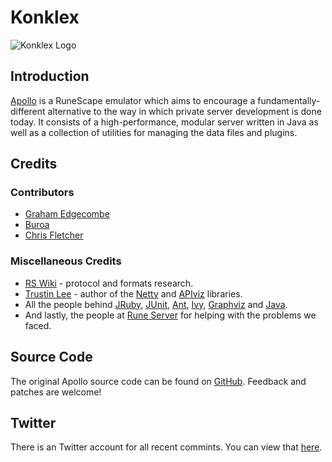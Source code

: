 Konklex
==========

![Konklex Logo](http://puu.sh/lP2A)

Introduction
------------

[Apollo](http://www.rune-server.org/runescape-development/rs2-server/projects/257742-apollo.html) is a RuneScape emulator which aims to encourage a fundamentally-different alternative to the way in which 
private server development is done today. It consists of a high-performance, modular server written in Java as 
well as a collection of utilities for managing the data files and plugins.

Credits
-------

### Contributors

 * [Graham Edgecombe](https://github.com/grahamedgecombe)
 * [Buroa](https://github.com/buroa)
 * [Chris Fletcher](https://github.com/chrisfletcher)

### Miscellaneous Credits

 * [RS Wiki](http://rswiki.moparisthebest.com/index.php?title=Main_Page) - protocol and formats
   research.
 * [Trustin Lee](http://gleamynode.net) - author of the
   [Netty](http://jboss.org/netty) and
   [APIviz](http://code.google.com/p/apiviz) libraries.
 * All the people behind [JRuby](http://jruby.org), [JUnit](http://junit.org),
   [Ant](http://ant.apache.org), [Ivy](http://ant.apache.org/ivy),
   [Graphviz](http://graphviz.org) and [Java](http://java.oracle.com).
 * And lastly, the people at [Rune Server](http://www.rune-server.org/runescape-development/rs2-server/tutorials/364207-apollo-tuts-snippets-plug-ins.html) for helping with the problems we faced.

Source Code
-----------

The original Apollo source code can be found on
[GitHub](https://github.com/apollo-rsps/apollo). Feedback and patches
are welcome!

Twitter
---

There is an Twitter account for all recent commints. You can view that [here](https://twitter.com/KonklexDev).
